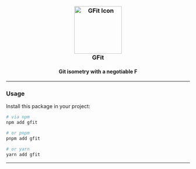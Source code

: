 <h3 align="center">
	<img src="https://raw.githubusercontent.com/CarbonicSoda/gfit/master/media/icon.png" width="130" alt="GFit Icon" /><br />
	GFit
</h3>
<h4 align="center">Git isometry with a negotiable F</h4>

---

### Usage

Install this package in your project:

```bash
# via npm
npm add gfit

# or pnpm
pnpm add gfit

# or yarn
yarn add gfit
```

---

_&emsp;_
